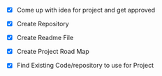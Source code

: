 
- [X] Come up with idea for project and get approved
- [X] Create Repository
- [X] Create Readme File
- [X] Create Project Road Map
- [X] Find Existing Code/repository to use for Project

